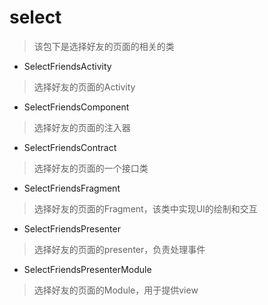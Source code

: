 # select
> 该包下是选择好友的页面的相关的类

- SelectFriendsActivity
> 选择好友的页面的Activity

- SelectFriendsComponent
> 选择好友的页面的注入器

- SelectFriendsContract
> 选择好友的页面的一个接口类

- SelectFriendsFragment
> 选择好友的页面的Fragment，该类中实现UI的绘制和交互

- SelectFriendsPresenter
> 选择好友的页面的presenter，负责处理事件

- SelectFriendsPresenterModule
> 选择好友的页面的Module，用于提供view
